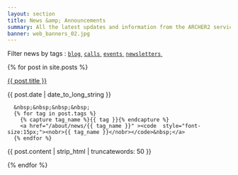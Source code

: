 ```yaml
---
layout: section
title: News &amp; Announcements
summary: All the latest updates and information from the ARCHER2 service.
banner: web_banners_02.jpg
---
```


Filter news by tags :  <a href="/about/news/blog"><code class="highligher-rouge"><nobr>blog</nobr></code>&nbsp;</a>        <a href="/about/news/calls"><code class="highligher-rouge"><nobr>calls</nobr></code>&nbsp;</a>        <a href="/about/news/events"><code class="highligher-rouge"><nobr>events</nobr></code>&nbsp;</a>        <a href="/about/news/newsletters"><code class="highligher-rouge"><nobr>newsletters</nobr></code>&nbsp;</a>     <!--   <a href="/about/news/"><code class="highligher-rouge"><nobr>show all</nobr></code>&nbsp;</a>   -->


{% for post in site.posts %}
<div class="post-area">
  <a href="{{ post.url | prepend: site.baseurl }}" class="bold">{{ post.title }}</a>
  <p class="post-date">{{ post.date | date_to_long_string }}

      &nbsp;&nbsp;&nbsp;&nbsp;
      {% for tag in post.tags %}
        {% capture tag_name %}{{ tag }}{% endcapture %}
        <a href="/about/news/{{ tag_name }}" ><code  style="font-size:15px;"><nobr>{{ tag_name }}</nobr></code>&nbsp;</a>
      {% endfor %}         
  </p>

  <p>
    {{ post.content | strip_html | truncatewords: 50 }}
  </p>
</div>
{% endfor %}




